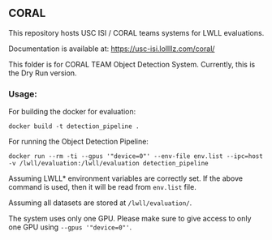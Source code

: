 ## CORAL

This repository hosts USC ISI / CORAL teams systems for LWLL evaluations.

Documentation is available at: https://usc-isi.lollllz.com/coral/ 

This folder is for CORAL TEAM Object Detection System. Currently, this is the Dry Run version.

### Usage:

For building the docker for evaluation:

    docker build -t detection_pipeline .

For running the Object Detection Pipeline:

    docker run --rm -ti --gpus '"device=0"' --env-file env.list --ipc=host -v /lwll/evaluation:/lwll/evaluation detection_pipeline

Assuming LWLL* environment variables are correctly set. If the above command is used, then it will be read from `env.list` file.

Assuming all datasets are stored at `/lwll/evaluation/`.

The system uses only one GPU. Please make sure to give access to only one GPU using `--gpus '"device=0"'`.